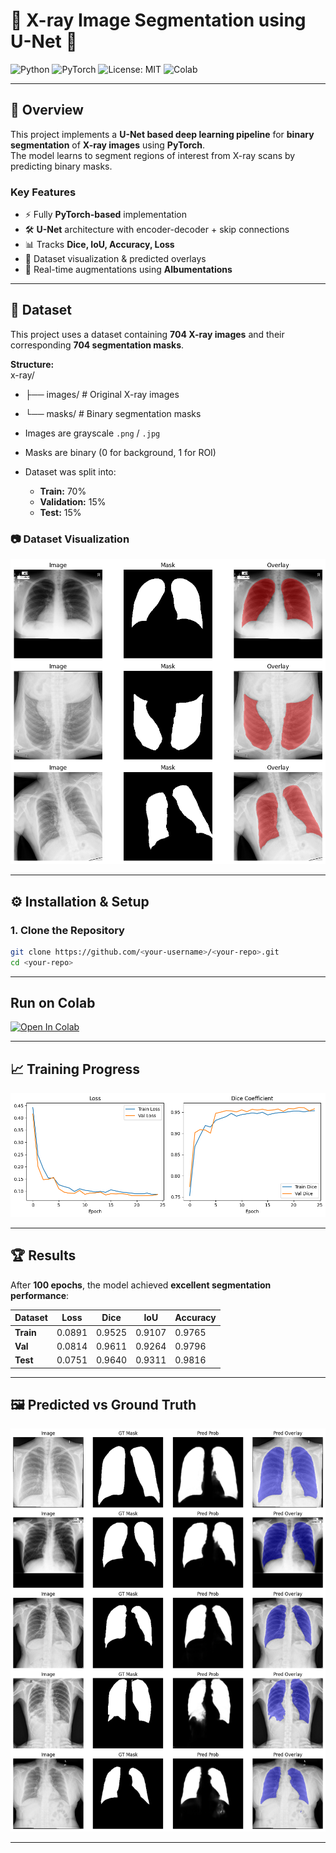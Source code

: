 # 🩻 X-ray Image Segmentation using U-Net 🧠  

![Python](https://img.shields.io/badge/Python-3.9%2B-blue?logo=python&logoColor=white)
![PyTorch](https://img.shields.io/badge/PyTorch-1.12+-ee4c2c?logo=pytorch&logoColor=white)
![License: MIT](https://img.shields.io/badge/License-MIT-green.svg)
![Colab](https://img.shields.io/badge/Run%20on-Colab-orange?logo=googlecolab)

---

## 📌 Overview  
This project implements a **U-Net based deep learning pipeline** for **binary segmentation** of **X-ray images** using **PyTorch**.  
The model learns to segment regions of interest from X-ray scans by predicting binary masks.  

### **Key Features**
- ⚡ Fully **PyTorch-based** implementation  
- 🛠️ **U-Net** architecture with encoder-decoder + skip connections  
- 📊 Tracks **Dice, IoU, Accuracy, Loss**  
- 🧪 Dataset visualization & predicted overlays  
- 🎨 Real-time augmentations using **Albumentations**  

---

## 📂 Dataset  

This project uses a dataset containing **704 X-ray images** and their corresponding **704 segmentation masks**.  

**Structure:**  
x-ray/
- ├── images/ # Original X-ray images
- └── masks/ # Binary segmentation masks


- Images are grayscale `.png` / `.jpg`
- Masks are binary (0 for background, 1 for ROI)
- Dataset was split into:
  - **Train:** 70%
  - **Validation:** 15%
  - **Test:** 15%

### 📷 Dataset Visualization  

![Dataset Visualization](https://raw.githubusercontent.com/HussamUmer/Vision4Healthcare/main/XRay_UNet_Segmentation/Outputs/dataset.png)


---

## ⚙️ Installation & Setup  

### **1. Clone the Repository**
```bash
git clone https://github.com/<your-username>/<your-repo>.git
cd <your-repo>


```
---
## Run on Colab

[![Open In Colab](https://colab.research.google.com/assets/colab-badge.svg)](https://colab.research.google.com/github/HussamUmer/Vision4Healthcare/blob/main/XRay_UNet_Segmentation/Notebook%20File/U_Net_X_Ray.ipynb)

---

## 📈 Training Progress

![Training vs Validation Loss & Dice](https://raw.githubusercontent.com/HussamUmer/Vision4Healthcare/main/XRay_UNet_Segmentation/Outputs/download%20(2).png)

---

## 🏆 Results

After **100 epochs**, the model achieved **excellent segmentation performance**:

| Dataset | Loss   | Dice   | IoU    | Accuracy |
|---------|--------|--------|--------|-----------|
| **Train** | 0.0891 | 0.9525 | 0.9107 | 0.9765 |
| **Val**   | 0.0814 | 0.9611 | 0.9264 | 0.9796 |
| **Test**  | 0.0751 | 0.9640 | 0.9311 | 0.9816 |

---

## 🖼️ Predicted vs Ground Truth

![Predicted vs Ground Truth By Trained Model](https://raw.githubusercontent.com/HussamUmer/Vision4Healthcare/main/XRay_UNet_Segmentation/Outputs/Predicted.png)

---


